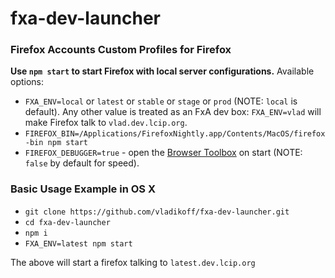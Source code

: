 # fxa-dev-launcher

### Firefox Accounts Custom Profiles for Firefox

**Use `npm start` to start Firefox with local server configurations.**
Available options:

* `FXA_ENV=local` or `latest` or `stable` or `stage` or `prod` (NOTE: `local` is default). Any other value is treated as an FxA dev box: `FXA_ENV=vlad` will make Firefox talk to `vlad.dev.lcip.org`.
* `FIREFOX_BIN=/Applications/FirefoxNightly.app/Contents/MacOS/firefox-bin npm start`
* `FIREFOX_DEBUGGER=true` - open the [Browser Toolbox](https://developer.mozilla.org/en-US/docs/Tools/Browser_Toolbox) on start (NOTE: `false` by default for speed).

### Basic Usage Example in OS X

* `git clone https://github.com/vladikoff/fxa-dev-launcher.git`
* `cd fxa-dev-launcher`
* `npm i`
* `FXA_ENV=latest npm start`

The above will start a firefox talking to `latest.dev.lcip.org`
